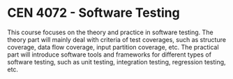 CEN 4072 - Software Testing
============================================================
This course focuses on the theory and practice in software testing. The theory part will mainly deal with criteria of test coverages, such as structure coverage, data flow coverage, input partition coverage, etc. The practical part will introduce software tools and frameworks for different types of software testing, such as unit testing, integration testing, regression testing, etc.
